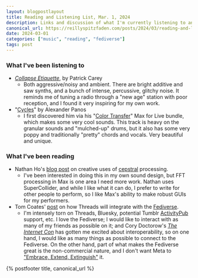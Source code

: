 ```yaml
---
layout: blogpostlayout
title: Reading and Listening List, Mar. 1, 2024
description: Links and discussion of what I'm currently listening to and reading
canonical_url: https://reillyspitzfaden.com/posts/2024/03/reading-and-listening
date: 2024-03-01
categories: ["music", "reading", "fediverse"]
tags: post
---
```


### What I've been listening to

- [*Collapse Etiquette*](https://patrickcarey.bandcamp.com/album/collapse-etiquette), by Patrick Carey
    - Both aggressive/noisy and ambient. There are bright additive and saw synths, and a bunch of intense, percussive, glitchy noise. It reminds me of tuning a radio through a "new age" station with poor reception, and I found it very inspiring for my own work.
- "[Cycles](https://alexanderpanos.bandcamp.com/track/cycles-2)" by Alexander Panos
    - I first discovered him via his "[Color Transfer](https://payhip.com/b/h9l7V)" Max for Live bundle, which makes some very cool sounds. This track is heavy on the granular sounds and "mulched-up" drums, but it also has some very poppy and traditionally "pretty" chords and vocals. Very beautiful and unique.

### What I've been reading

- Nathan Ho's [blog post](https://nathan.ho.name/posts/cepstrum/) on creative uses of [cepstral](https://en.wikipedia.org/wiki/Cepstrum) processing.
    - I've been interested in doing this in my own sound design, but FFT processing in Max is one area I need more work. Nathan uses SuperCollider, and while I like what it can do, I prefer to write for other people to perform, so I like Max's ability to make robust GUIs for my performers.
- Tom Coates' [post](http://plasticbag.org/archives/2024/01/how-threads-will-integrate-with-the-fediverse/) on how Threads will integrate with the [Fediverse](https://en.wikipedia.org/wiki/Fediverse).
    - I'm intensely torn on Threads, Bluesky, potential Tumblr [ActivityPub](https://en.wikipedia.org/wiki/ActivityPub) support, etc. I love the Fediverse; I would like to interact with as many of my friends as possible on it; and Cory Doctorow's [*The Internet Con*](https://www.versobooks.com/products/3035-the-internet-con) has gotten me excited about interoperability, so on one hand, I would like as many things as possible to connect to the Fediverse. On the other hand, part of what makes the Fediverse great is the non-commercial nature, and I don't want Meta to ["Embrace, Extend, Extinguish"](https://en.wikipedia.org/wiki/Embrace,_extend,_and_extinguish) it.

{% postfooter title, canonical_url %}
